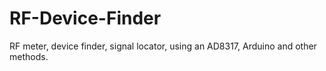 # RF-Device-Finder
RF meter, device finder, signal locator, using an AD8317, Arduino and other methods.
